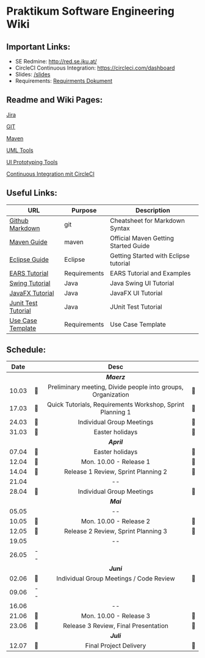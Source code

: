 # Praktikum Software Engineering Wiki


## Important Links:

-  SE Redmine: http://red.se.jku.at/
-  CircleCI Continuous Integration: https://circleci.com/dashboard
- Slides: [/slides](/slides) 
- Requirements: [Requirments Dokument](/documents/ProjectDescription.pdf) 


## Readme and Wiki Pages:

[Jira](/wiki/jira/README.md) 

[GIT](/wiki/git/README.md)

[Maven](/wiki/maven/README.md) 

[UML Tools](/wiki/uml/README.md) 

[UI Prototyping Tools](/wiki/uiprototype/README.md) 

[Continuous Integration mit CircleCI](/wiki/circleci/README.md) 


## Useful Links:

| URL          | Purpose           | Description  |
| ------------- |-------------| -----|
| [Github Markdown](https://guides.github.com/features/mastering-markdown)     | git          | Cheatsheet for Markdown Syntax |
| [Maven Guide](https://maven.apache.org/guides/getting-started)                            | maven                     | Official Maven Getting Started Guide |
| [Eclipse Guide](https://www.vogella.com/tutorials/Eclipse/article.html)                            | Eclipse                     | Getting Started with Eclipse tutorial |
| [EARS Tutorial](https://www.iaria.org/conferences2013/filesICCGI13/ICCGI_2013_Tutorial_Terzakis.pdf)                            | Requirements                     | EARS Tutorial and Examples |
| [Swing Tutorial](https://www.javatpoint.com/java-swing)                            | Java                     | Java Swing UI Tutorial |
| [JavaFX Tutorial](https://docs.oracle.com/javafx/2/get_started/jfxpub-get_started.htm)                            | Java                     | JavaFX UI Tutorial|
| [Junit Test Tutorial](https://www.vogella.com/tutorials/JUnit/article.html)                            | Java                     | JUnit Test Tutorial|
| [Use Case Template](...)                            | Requirements                     | Use Case Template|


## Schedule:

|Date||Desc||
|:---------:|:--------------:|:--------------:|:--------------:|
|||*__Maerz__*||
|10.03|&#x1F536;| Preliminary meeting, Divide people into groups, Organization  &nbsp;&nbsp;&nbsp;&nbsp;&nbsp;     |&#x1F536;|
|17.03|&#x1F536;| Quick Tutorials, Requirements Workshop, Sprint Planning 1 |&#x1F536;|
|24.03|&#x1F539; |   Individual Group Meetings                                                                    |&#x1F539;|
|31.03|&#x1F53A; |Easter holidays |&#x1F53A; |                                                                     |
|||*__April__*||
|07.04|&#x1F53A; |Easter holidays |&#x1F53A; |
|12.04|&#x1F4D8;| Mon. 10.00 - Release 1 |  &#x1F4D8;||12.04|&#x1F4D8;| Mon. 10.00 - Release 1 |  &#x1F4D8;|
|14.04|&#x1F536; |Release 1 Review, Sprint Planning 2 |&#x1F536;|
|21.04||--||
|28.04|&#x1F539; |Individual Group Meetings| &#x1F539;|
|||*__Mai__*||
|05.05||--||
|10.05|&#x1F4D8;| Mon. 10.00 - Release 2 |&#x1F4D8;|
|12.05|&#x1F536;| Release 2 Review, Sprint Planning 3 |&#x1F536;|
|19.05||--||
|26.05|--|
|||*__Juni__*||
|02.06|&#x1F539;| Individual Group Meetings / Code Review |&#x1F539;|
|09.06|--|
|16.06||--||
|21.06|&#x1F4D8;| Mon. 10.00 - Release 3| &#x1F4D8;|
|23.06|&#x1F536;| Release 3 Review, Final Presentation |&#x1F536;|
|||*__Juli__*||
|12.07|&#x1F4D8;| Final Project Delivery |&#x1F4D8;|


